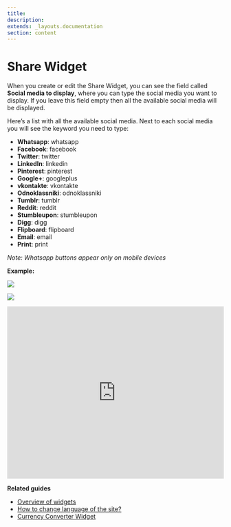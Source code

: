 ```yaml
---
title:
description:
extends: _layouts.documentation
section: content
---
```


# Share Widget

When you create or edit the Share Widget, you can see the field called  **Social media to display**, where you can type the social media you want to display. If you leave this field empty then all the available social media will be displayed.

Here’s a list with all the available social media. Next to each social media you will see the keyword you need to type:

-   **Whatsapp**: whatsapp
-   **Facebook**: facebook
-   **Twitter**: twitter
-   **LinkedIn**: linkedin
-   **Pinterest**: pinterest
-   **Google+**: googleplus
-   **vkontakte**: vkontakte
-   **Odnoklassniki**: odnoklassniki
-   **Tumblr**: tumblr
-   **Reddit**: reddit
-   **Stumbleupon**: stumbleupon
-   **Digg**: digg
-   **Flipboard**: flipboard
-   **Email**: email
-   **Print**: print

*Note: *W*hatsapp buttons appear only on mobile devices*

**Example:**

![](/assets/images/widgets%20share.jpg)


![](/assets/images/widgets%20share1.jpg)


<iframe width="100%" height="400px" src="https://www.youtube.com/embed/Ji_WRBRwIvM" title="Yclas video" frameborder="0" allow="accelerometer; autoplay; clipboard-write; encrypted-media; gyroscope; picture-in-picture" allowfullscreen></iframe>
 
**Related guides**

- [Overview of widgets](/docs/widgets-overview-of-widgets)
- [How to change language of the site?](/docs/translation-change-language-of-the-site)
- [Currency Converter Widget](/docs/widgets-how-to-set-the-currency-format)
